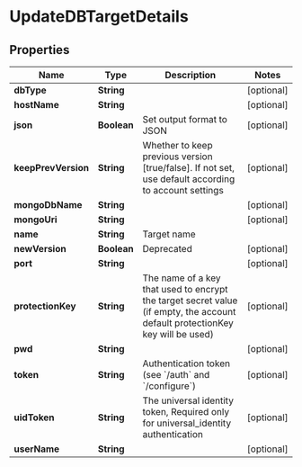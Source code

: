 

# UpdateDBTargetDetails

## Properties

Name | Type | Description | Notes
------------ | ------------- | ------------- | -------------
**dbType** | **String** |  |  [optional]
**hostName** | **String** |  |  [optional]
**json** | **Boolean** | Set output format to JSON |  [optional]
**keepPrevVersion** | **String** | Whether to keep previous version [true/false]. If not set, use default according to account settings |  [optional]
**mongoDbName** | **String** |  |  [optional]
**mongoUri** | **String** |  |  [optional]
**name** | **String** | Target name | 
**newVersion** | **Boolean** | Deprecated |  [optional]
**port** | **String** |  |  [optional]
**protectionKey** | **String** | The name of a key that used to encrypt the target secret value (if empty, the account default protectionKey key will be used) |  [optional]
**pwd** | **String** |  |  [optional]
**token** | **String** | Authentication token (see &#x60;/auth&#x60; and &#x60;/configure&#x60;) |  [optional]
**uidToken** | **String** | The universal identity token, Required only for universal_identity authentication |  [optional]
**userName** | **String** |  |  [optional]



